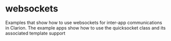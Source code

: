 # websockets
Examples that show how to use websockets for inter-app communications in Clarion.
The example apps show how to use the quicksocket class and its associated template support
